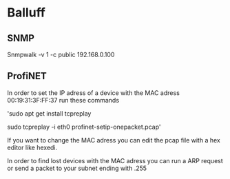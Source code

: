 # Balluff

## SNMP

Snmpwalk -v 1 -c public 192.168.0.100

## ProfiNET

In order to set the IP adress of a device with the MAC adress 00:19:31:3F:FF:37 run these commands

'sudo apt get install tcpreplay

sudo tcpreplay -i eth0 profinet-setip-onepacket.pcap'

If you want to change the MAC adress you can edit the pcap file with a hex editor like hexedi.

In order to find lost devices with the MAC adress you can run a ARP request or send a packet to your subnet ending with .255
